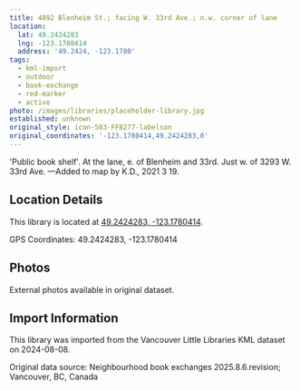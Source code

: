 ```yaml
---
title: 4892 Blenheim St.; facing W. 33rd Ave.; n.w. corner of lane
location:
  lat: 49.2424283
  lng: -123.1780414
  address: '49.2424, -123.1780'
tags:
  - kml-import
  - outdoor
  - book-exchange
  - red-marker
  - active
photo: /images/libraries/placeholder-library.jpg
established: unknown
original_style: icon-503-FF8277-labelson
original_coordinates: '-123.1780414,49.2424283,0'
---
```

'Public book shelf'.
At the lane, e. of Blenheim and 33rd.
Just w. of 3293 W. 33rd Ave.
—Added to map by K.D., 2021 3 19.

## Location Details

This library is located at [49.2424283, -123.1780414](https://www.google.com/maps?q=49.2424283,-123.1780414).

GPS Coordinates: 49.2424283, -123.1780414

## Photos

External photos available in original dataset.

## Import Information

This library was imported from the Vancouver Little Libraries KML dataset on 2024-08-08.

Original data source: Neighbourhood book exchanges 2025.8.6.revision; Vancouver, BC, Canada
